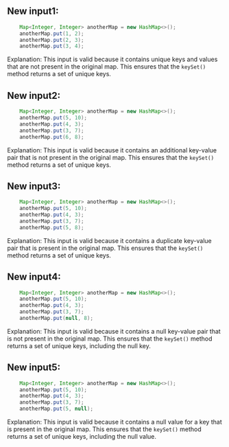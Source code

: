## New input1:
```java
    Map<Integer, Integer> anotherMap = new HashMap<>();
    anotherMap.put(1, 2);
    anotherMap.put(2, 3);
    anotherMap.put(3, 4);
```
Explanation: This input is valid because it contains unique keys and values that are not present in the original map. This ensures that the `keySet()` method returns a set of unique keys.

## New input2:
```java
    Map<Integer, Integer> anotherMap = new HashMap<>();
    anotherMap.put(5, 10);
    anotherMap.put(4, 3);
    anotherMap.put(3, 7);
    anotherMap.put(6, 8);
```
Explanation: This input is valid because it contains an additional key-value pair that is not present in the original map. This ensures that the `keySet()` method returns a set of unique keys.

## New input3:
```java
    Map<Integer, Integer> anotherMap = new HashMap<>();
    anotherMap.put(5, 10);
    anotherMap.put(4, 3);
    anotherMap.put(3, 7);
    anotherMap.put(5, 8);
```
Explanation: This input is valid because it contains a duplicate key-value pair that is present in the original map. This ensures that the `keySet()` method returns a set of unique keys.

## New input4:
```java
    Map<Integer, Integer> anotherMap = new HashMap<>();
    anotherMap.put(5, 10);
    anotherMap.put(4, 3);
    anotherMap.put(3, 7);
    anotherMap.put(null, 8);
```
Explanation: This input is valid because it contains a null key-value pair that is not present in the original map. This ensures that the `keySet()` method returns a set of unique keys, including the null key.

## New input5:
```java
    Map<Integer, Integer> anotherMap = new HashMap<>();
    anotherMap.put(5, 10);
    anotherMap.put(4, 3);
    anotherMap.put(3, 7);
    anotherMap.put(5, null);
```
Explanation: This input is valid because it contains a null value for a key that is present in the original map. This ensures that the `keySet()` method returns a set of unique keys, including the null value.
